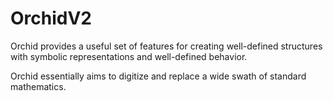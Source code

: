 # OrchidV2

Orchid provides a useful set of features for creating well-defined structures with symbolic representations and well-defined behavior.

Orchid essentially aims to digitize and replace a wide swath of standard mathematics.
